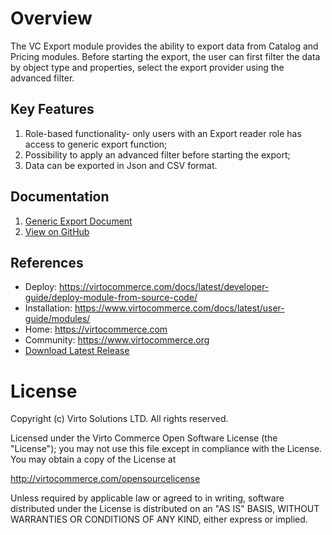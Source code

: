 # Overview

The VC Export module provides the ability to export data from Catalog and Pricing modules. Before starting the export, the user can first filter the data by object type and properties, select the export provider using the advanced filter.

## Key Features

1. Role-based functionality- only users with an Export reader role has access to generic export function;
1. Possibility to apply an advanced filter before starting the export;
1. Data can be exported in Json and CSV format.

## Documentation

1. [Generic Export Document](/docs/index.md)
1. [View on GitHub](https://github.com/VirtoCommerce/vc-module-export)

## References

* Deploy: https://virtocommerce.com/docs/latest/developer-guide/deploy-module-from-source-code/
* Installation: https://www.virtocommerce.com/docs/latest/user-guide/modules/
* Home: https://virtocommerce.com
* Community: https://www.virtocommerce.org
* [Download Latest Release](https://github.com/VirtoCommerce/vc-module-export/releases/tag/3.2.0)

# License
Copyright (c) Virto Solutions LTD. All rights reserved.

Licensed under the Virto Commerce Open Software License (the "License"); you may not use this file except in compliance with the License. You may obtain a copy of the License at

http://virtocommerce.com/opensourcelicense

Unless required by applicable law or agreed to in writing, software distributed under the License is distributed on an "AS IS" BASIS, WITHOUT WARRANTIES OR CONDITIONS OF ANY KIND, either express or implied.
